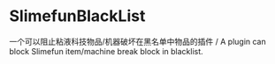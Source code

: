 # SlimefunBlackList
一个可以阻止粘液科技物品/机器破坏在黑名单中物品的插件 / A plugin can block Slimefun item/machine break block in blacklist.
